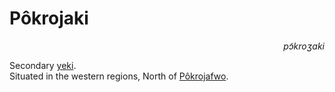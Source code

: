 
# Pôkrojaki

<div align="right"><i>pɔ̃kroʒaki</i></div>

Secondary [yeki](../Natural%20Science/Unique%20Species/yeki.md).  
Situated in the western regions, North of [Pôkrojafwo](Pôkrojafwo.md).  